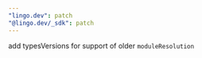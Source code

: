 ```yaml
---
"lingo.dev": patch
"@lingo.dev/_sdk": patch
---
```


add typesVersions for support of older `moduleResolution`
